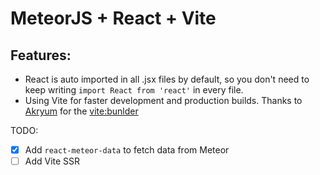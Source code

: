 # MeteorJS + React + Vite

## Features:

- React is auto imported in all .jsx files by default, so you don't need to keep writing `import React from 'react'` in every file.
- Using Vite for faster development and production builds. Thanks to [Akryum](https://github.com/Akryum) for the [vite:bunlder](https://github.com/Akryum/meteor-vite)

TODO:

- [x] Add `react-meteor-data` to fetch data from Meteor
- [ ] Add Vite SSR
